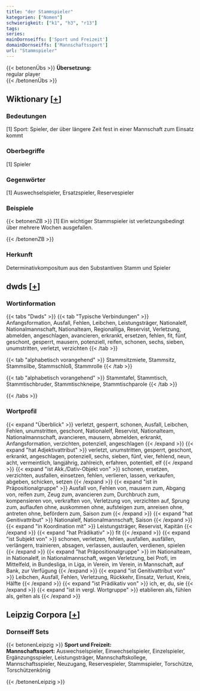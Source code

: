 ```yaml
---
title: "der Stammspieler"
kategorien: ["Nomen"]
schwierigkeit: ["k1", "h3", "r13"]
tags:
series:
mainDornseiffs: ['Sport und Freizeit']
domainDornseiffs: ['Mannschaftssport']
url: "Stammspieler"
---
```


{{< betonenÜbs >}}
**Übersetzung:**  
regular player  
{{< /betonenÜbs >}}

## Wiktionary [[+](https://de.wiktionary.org/wiki/Stammspieler)]

### Bedeutungen
[1] Sport: Spieler, der über längere Zeit fest in einer Mannschaft zum Einsatz kommt  

### Oberbegriffe
[1] Spieler  

### Gegenwörter
[1] Auswechselspieler, Ersatzspieler, Reservespieler  

### Beispiele
{{< betonenZB >}}
[1] Ein wichtiger Stammspieler ist verletzungsbedingt über mehrere Wochen ausgefallen.  

{{< /betonenZB >}}
### Herkunft
Determinativkompositum aus den Substantiven Stamm und Spieler  



## dwds [[+](https://www.dwds.de/wb/Stammspieler)]

### Wortinformation
{{< tabs "Dwds" >}}
{{< tab "Typische Verbindungen" >}}
Anfangsformation, Ausfall, Fehlen, Leibchen, Leistungsträger, Nationalelf, Nationalmannschaft, Nationalteam, Regionalliga, Reservist, Verletzung, abmelden, angeschlagen, avancieren, erkrankt, ersetzen, fehlen, fit, fünf, geschont, gesperrt, mausern, potenziell, reifen, schonen, sechs, sieben, unumstritten, verletzt, verzichten
{{< /tab >}}

{{< tab "alphabetisch vorangehend" >}}
Stammsitzmiete, Stammsitz, Stammsilbe, Stammschloß, Stammrolle
{{< /tab >}}

{{< tab "alphabetisch vorangehend" >}}
Stammtafel, Stammtisch, Stammtischbruder, Stammtischkneipe, Stammtischparole
{{< /tab >}}

{{< /tabs >}}

### Wortprofil
{{< expand "Überblick" >}} verletzt, gesperrt, schonen, Ausfall, Leibchen, Fehlen, unumstritten, geschont, Nationalelf, Reservist, Nationalteam, Nationalmannschaft, avancieren, mausern, abmelden, erkrankt, Anfangsformation, verzichten, potenziell, angeschlagen {{< /expand >}}
{{< expand "hat Adjektivattribut" >}} verletzt, unumstritten, gesperrt, geschont, erkrankt, angeschlagen, potenziell, sechs, sieben, fünf, vier, fehlend, neun, acht, vermeintlich, langjährig, zahlreich, erfahren, potentiell, elf {{< /expand >}}
{{< expand "ist Akk./Dativ-Objekt von" >}} schonen, ersetzen, verzichten, ausfallen, einsetzen, fehlen, verlieren, lassen, verkaufen, abgeben, schicken, setzen {{< /expand >}}
{{< expand "ist in Präpositionalgruppe" >}} Ausfall von, Fehlen von, mausern zum, Abgang von, reifen zum, Zeug zum, avancieren zum, Durchbruch zum, kompensieren von, verkraften von, Verletzung von, verzichten auf, Sprung zum, auflaufen ohne, auskommen ohne, aufsteigen zum, anreisen ohne, antreten ohne, befördern zum, Saison zum {{< /expand >}}
{{< expand "hat Genitivattribut" >}} Nationalelf, Nationalmannschaft, Saison {{< /expand >}}
{{< expand "in Koordination mit" >}} Leistungsträger, Reservist, Kapitän {{< /expand >}}
{{< expand "hat Prädikativ" >}} fit {{< /expand >}}
{{< expand "ist Subjekt von" >}} schonen, verletzen, fehlen, ausfallen, ausfällen, verlängern, trainieren, absagen, verlassen, auslaufen, verdienen, spielen {{< /expand >}}
{{< expand "hat Präpositionalgruppe" >}} im Nationalteam, in Nationalelf, in Nationalmannschaft, wegen Verletzung, bei Profi, im Mittelfeld, in Bundesliga, in Liga, in Verein, im Verein, in Mannschaft, auf Bank, zur Verfügung {{< /expand >}}
{{< expand "ist Genitivattribut von" >}} Leibchen, Ausfall, Fehlen, Verletzung, Rückkehr, Einsatz, Verlust, Kreis, Hälfte {{< /expand >}}
{{< expand "ist Prädikativ von" >}} ich, er, du, sie {{< /expand >}}
{{< expand "ist in vergl. Wortgruppe" >}} etablieren als, fühlen als, gelten als {{< /expand >}}

## Leipzig Corpora [[+](https://corpora.uni-leipzig.de/en/res?word=Stammspieler&corpusId=deu_newscrawl-public_2018)]

### Dornseiff Sets
{{< betonenLeipzig >}}
**Sport und Freizeit:**  
**Mannschaftssport:** Auswechselspieler, Einwechselspieler, Einzelspieler, Ergänzungsspieler, Leistungsträger, Mannschaftskollege, Mannschaftsspieler, Neuzugang, Reservespieler, Stammspieler, Torschütze, Torschützenkönig  

{{< /betonenLeipzig >}}
